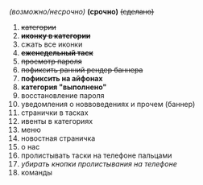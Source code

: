 *(возможно/несрочно)* **(срочно)** ~~(сделано)~~

1. ~~категории~~
2. **~~иконку в категории~~**
3. сжать все иконки
4. **~~еженедельный таск~~**
5. ~~просмотр пароля~~
6. ~~пофиксить ранний рендер баннера~~
7. **пофиксить на айфонах**
8. **категория "выполнено"**
9. восстановление пароля
10. уведомления о новвоведениях и прочем (баннер)
11. странички в тасках
12. ивенты в категориях
13. меню
14. новостная страничка
15. о нас
16. пролистывать таски на телефоне пальцами
17. *убирать кнопки пролистывания на телефоне*
18. команды
